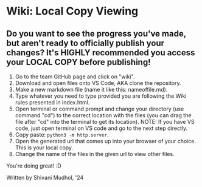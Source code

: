 # Wiki: Local Copy Viewing

## Do you want to see the progress you've made, but aren't ready to officially publish your changes? It's HIGHLY recommended you access your LOCAL COPY before publishing!

1. Go to the team GitHub page and click on "wiki".
2. Download and open files onto VS Code, AKA clone the repository.
3. Make a new markdown file (name it like this: nameoffile.md).
4. Type whatever you need to type provided you are following the Wiki rules presented in index.html.
5. Open terminal or command prompt and change your directory (use command "cd") to the correct location with the files (you can drag the file after "cd" into the terminal to get its location). 
NOTE: If you have VS code, just open terminal on VS code and go to the next step directly.
6. Copy paste: `python3 -m http.server`.
7. Open the generated url that comes up into your browser of your choice. This is your local copy.
8. Change the name of the files in the given url to view other files.

You're doing great! :D

Written by Shivani Mudhol, '24

